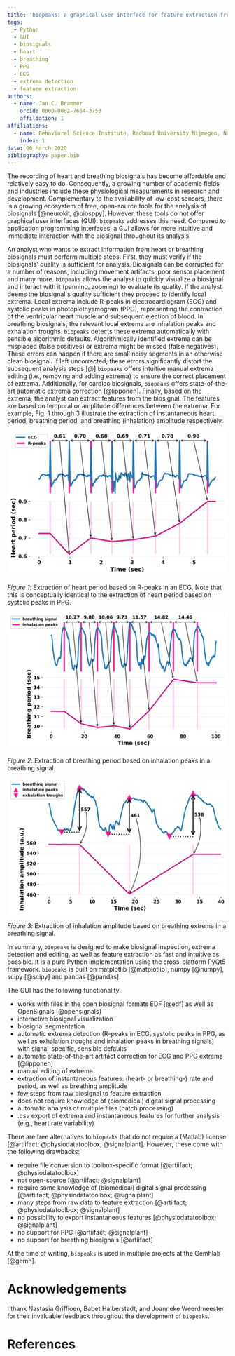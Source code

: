 ```yaml
---
title: 'biopeaks: a graphical user interface for feature extraction from heart- and breathing biosignals'
tags:
  - Python
  - GUI
  - biosignals
  - heart
  - breathing
  - PPG
  - ECG
  - extrema detection
  - feature extraction
authors:
  - name: Jan C. Brammer
    orcid: 0000-0002-7664-3753
    affiliation: 1
affiliations:
  - name: Behavioral Science Institute, Radboud University Nijmegen, Nijmegen, The Netherlands
    index: 1
date: 06 March 2020
bibliography: paper.bib
---
```


The recording of heart and breathing biosignals has become affordable and relatively easy to do.
Consequently, a growing number of academic fields and industries include these physiological measurements
in research and development. Complementary to the availability of low-cost sensors, there is a growing
ecosystem of free, open-source tools for the analysis of biosignals [@neurokit; @biosppy].
However, these tools do not offer graphical user interfaces (GUI). `biopeaks` addresses this need.
Compared to application programming interfaces, a GUI allows for more intuitive and immediate interaction
with the biosignal throughout its analysis.

An analyst who wants to extract information from heart or breathing biosignals must perform multiple steps.
First, they must verify if the biosignals' quality is sufficient for analysis. Biosignals can be corrupted
for a number of reasons, including movement artifacts, poor sensor placement and many more. `biopeaks` allows
the analyst to quickly visualize a biosignal and interact with it (panning, zooming) to evaluate its quality.
If the analyst deems the biosignal's quality sufficient they proceed to identify local extrema.
Local extrema include R-peaks in electrocardiogram (ECG) and systolic peaks in photoplethysmogram (PPG), representing
the contraction of the ventricular heart muscle and subsequent ejection of blood. In breathing biosignals,
the relevant local extrema are inhalation peaks and exhalation troughs.
`biopeaks` detects these extrema automatically with sensible algorithmic defaults. Algorithmically identified
extrema can be misplaced (false positives) or extrema might be missed (false negatives). These
errors can happen if there are small noisy segments in an otherwise clean biosignal. If left uncorrected, these
errors significantly distort the subsequent analysis steps [@].`biopeaks` offers intuitive manual extrema editing
(i.e., removing and adding extrema) to ensure the correct placement of extrema. Additionally, for cardiac biosignals,
`biopeaks` offers state-of-the-art automatic extrema correction [@lipponen]. Finally, based on the extrema, the analyst
can extract features from the biosignal. The features are based on temporal or amplitude differences between the extrema.
For example, Fig. 1 through 3 illustrate the extraction of instantaneous heart period, breathing period, and breathing
(inhalation) amplitude respectively.

![figure1](fig_heartperiod.svg)

*Figure 1*: Extraction of heart period based on R-peaks in an ECG. Note that this is conceptually identical to the extraction
of heart period based on systolic peaks in PPG.

![figure2](fig_breathingperiod.svg)

*Figure 2*: Extraction of breathing period based on inhalation peaks in a breathing signal.

![figure3](fig_breathingamplitude.svg)

*Figure 3*: Extraction of inhalation amplitude based on breathing extrema in a breathing signal.

In summary, `biopeaks` is designed to make biosignal inspection, extrema detection and editing, as well as feature
extraction as fast and intuitive as possible. It is a pure Python implementation using the cross-platform
PyQt5 framework. `biopeaks` is built on matplotlib [@matplotlib], numpy [@numpy], scipy [@scipy] and pandas [@pandas].

The GUI has the following functionality:
+ works with files in the open biosignal formats EDF [@edf] as well as OpenSignals [@opensignals]
+ interactive biosignal visualization
+ biosignal segmentation
+ automatic extrema detection (R-peaks in ECG, systolic peaks in PPG, as well as exhalation troughs and inhalation peaks in breathing signals)
with signal-specific, sensible defaults
+ automatic state-of-the-art artifact correction for ECG and PPG extrema [@lipponen]
+ manual editing of extrema
+ extraction of instantaneous features: (heart- or breathing-) rate and period, as well as breathing amplitude
+ few steps from raw biosignal to feature extraction
+ does not require knowledge of (biomedical) digital signal processing
+ automatic analysis of multiple files (batch processing)
+ .csv export of extrema and instantaneous features for further analysis (e.g., heart rate variability)

There are free alternatives to `biopeaks` that do not require a (Matlab) license [@artiifact; @physiodatatoolbox; @signalplant].
However, these come with the following drawbacks:

+ require file conversion to toolbox-specific format [@artiifact; @physiodatatoolbox]
+ not open-source [@artiifact; @signalplant]
+ require some knowledge of (biomedical) digital signal processing [@artiifact; @physiodatatoolbox; @signalplant]
+ many steps from raw data to feature extraction [@artiifact; @physiodatatoolbox; @signalplant]
+ no possibility to export instantaneous features [@physiodatatoolbox; @signalplant]
+ no support for PPG [@artiifact; @signalplant]
+ no support for breathing biosignals [@artiifact]

At the time of writing, `biopeaks` is used in multiple projects at the Gemhlab [@gemh].


# Acknowledgements
I thank Nastasia Griffioen, Babet Halberstadt, and Joanneke Weerdmeester for their invaluable feedback throughout
the development of `biopeaks`. 


# References